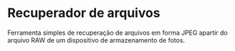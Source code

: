 # Recuperador de arquivos

Ferramenta simples de recuperação de arquivos em forma JPEG apartir do arquivo RAW de um dispositivo de armazenamento de fotos.
